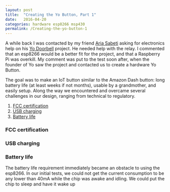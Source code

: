 ```yaml
---
layout: post
title:  "Creating the Yo Button, Part 1"
date:   2016-04-20
categories: hardware esp8266 msp430
permalink: /Creating-the-yo-button-1
---
```

A while back I was contacted by my friend [Aria Sabeti][Aria] asking for electronics help on his [Yo Doorbell][doorbell] project. He needed help with the relay. I commented that an esp8266 would be a better fit for the project, and that a Raspberry Pi was overkill. My comment was put to the test soon after, when the founder of Yo saw the project and contacted us to create a hardware Yo Button.

The goal was to make an IoT button similar to the Amazon Dash button: long battery life (at least weeks if not months), usable by a grandmother, and easily setup. Along the way we encountered and overcame several challenges in our design, ranging from technical to regulatory.

1. [FCC certification](#FCC)
2. [USB charging](#USB)
3. [Battery life](#BATTERY)


### <a name="FCC"></a>FCC certification
### <a name="USB"></a>USB charging
### <a name="BATTERY"></a>Battery life
The battery life requirement immediately became an obstacle to using the esp8266. In our initial tests, we could not get the current consumption to be any lower than 40mA while the chip was awake and idling. We could put the chip to sleep and have it wake up 

[Aria]: http://ariasabeti.me/
[doorbell]: http://ariasabeti.me/yodoorbell
[msp430-usb]: http://forum.43oh.com/topic/2962-bit-bang-usb-on-msp430g2452/
